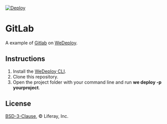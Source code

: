 [![Deploy](https://cdn.wedeploy.com/images/deploy.svg)](https://console.wedeploy.com/deploy?repo=https://github.com/wedeploy-examples/gitlab-example)

# GitLab

A example of [Gitlab](https://about.gitlab.com/) on [WeDeploy](https://wedeploy.com/).

## Instructions

1. Install the [WeDeploy CLI](https://wedeploy.com/docs/intro/using-the-command-line/).
2. Clone this repository.
3. Open the project folder with your command line and run **we deploy -p yourproject**.

## License

[BSD-3-Clause](./LICENSE.md), © Liferay, Inc.
